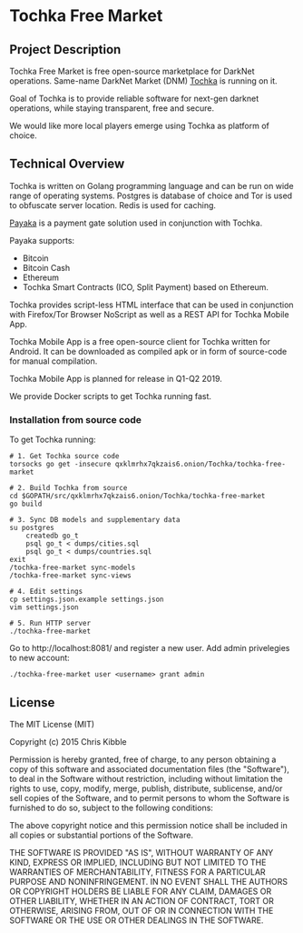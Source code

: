 # Tochka Free Market

## Project Description

Tochka Free Market is free open-source marketplace for DarkNet operations. Same-name DarkNet Market (DNM) [Tochka](http://tochka3evlj3sxdv.onion/) is running on it.

Goal of Tochka is to provide reliable software for next-gen darknet operations, while staying transparent, free and secure.

We would like more local players emerge using Tochka as platform of choice. 

## Technical Overview

Tochka is written on Golang programming language and can be run on wide range of operating systems. Postgres is database of choice and Tor is used to obfuscate server location. Redis is used for caching.


[Payaka](http://qxklmrhx7qkzais6.onion/Tochka/payaka-payment-gate) is a payment gate solution used in conjunction with Tochka.

Payaka supports:

* Bitcoin
* Bitcoin Cash
* Ethereum
* Tochka Smart Contracts (ICO, Split Payment) based on Ethereum.

Tochka provides script-less HTML interface that can be used in conjunction with Firefox/Tor Browser NoScript as well as a REST API for Tochka Mobile App.

Tochka Mobile App is a free open-source client for Tochka written for Android. It can be downloaded as compiled apk or in form of source-code for manual compilation. 

Tochka Mobile App is planned for release in Q1-Q2 2019.

We provide Docker scripts to get Tochka running fast.

### Installation from source code

To get Tochka running:

```
# 1. Get Tochka source code
torsocks go get -insecure qxklmrhx7qkzais6.onion/Tochka/tochka-free-market

# 2. Build Tochka from source
cd $GOPATH/src/qxklmrhx7qkzais6.onion/Tochka/tochka-free-market
go build

# 3. Sync DB models and supplementary data
su postgres
    createdb go_t
    psql go_t < dumps/cities.sql
    psql go_t < dumps/countries.sql 
exit
/tochka-free-market sync-models
/tochka-free-market sync-views

# 4. Edit settings
cp settings.json.example settings.json
vim settings.json

# 5. Run HTTP server
./tochka-free-market

```

Go to http://localhost:8081/ and register a new user. Add admin privelegies to new account:

```
./tochka-free-market user <username> grant admin
```

## License
 
The MIT License (MIT)

Copyright (c) 2015 Chris Kibble

Permission is hereby granted, free of charge, to any person obtaining a copy of this software and associated documentation files (the "Software"), to deal in the Software without restriction, including without limitation the rights to use, copy, modify, merge, publish, distribute, sublicense, and/or sell copies of the Software, and to permit persons to whom the Software is furnished to do so, subject to the following conditions:

The above copyright notice and this permission notice shall be included in all copies or substantial portions of the Software.

THE SOFTWARE IS PROVIDED "AS IS", WITHOUT WARRANTY OF ANY KIND, EXPRESS OR IMPLIED, INCLUDING BUT NOT LIMITED TO THE WARRANTIES OF MERCHANTABILITY, FITNESS FOR A PARTICULAR PURPOSE AND NONINFRINGEMENT. IN NO EVENT SHALL THE AUTHORS OR COPYRIGHT HOLDERS BE LIABLE FOR ANY CLAIM, DAMAGES OR OTHER LIABILITY, WHETHER IN AN ACTION OF CONTRACT, TORT OR OTHERWISE, ARISING FROM, OUT OF OR IN CONNECTION WITH THE SOFTWARE OR THE USE OR OTHER DEALINGS IN THE SOFTWARE.
